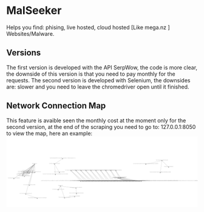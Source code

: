 # MalSeeker
Helps you find: phising, live hosted, cloud hosted [Like mega.nz ] Websites/Malware.

## Versions

The first version is developed with the API SerpWow, the code is more clear, the downside of this version is that you need to pay monthly for the requests.
The second version is developed with Selenium, the downsides are: slower and you need to leave the chromedriver open until it finished.

## Network Connection Map
This feature is avaible seen the monthly cost at the moment only for the second version, at the end of the scraping you need to go to: 127.0.0.1:8050 to view the map, here an example:
![](https://github.com/Finch4/MalSeeker/blob/main/MalSeekerNetworkMapConnection.PNG?raw=true)
